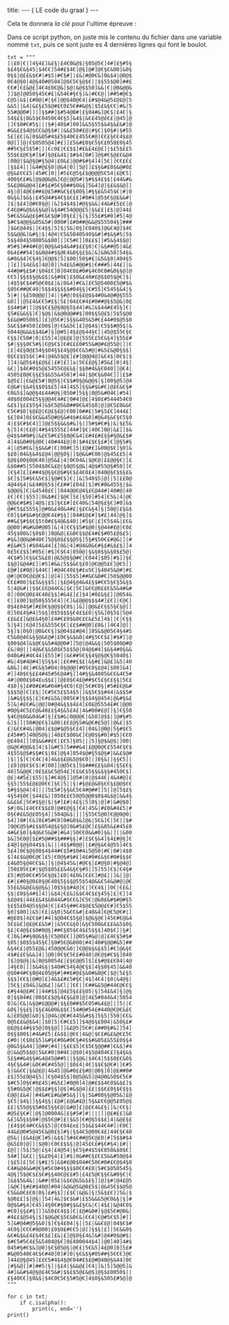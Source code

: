title: --- { LE code du graal } ---

Cela te donnera _la clé_ pour l'ultime épreuve :

Dans ce script python, on  juste mis le contenu du fichier dans une variable nommé `txt`, puis ce sont juste es 4 dernières lignes qui font le boulot.


    txt = """
    ]|£0|€|]4§4£]&£§|£4€0&@$|§05@5€]4#]£§#5§
    $£4§€&§45|$4€€]54#£$4€|@§]@#]@€§€&00]&0§
    0§$|@££&$€#|#$5|#€$#]|£&|#@0€&]0&$4|@0@$
    0€4@§0|4@§40#0504]@$€5€§@$€||$§55$@0]##£
    €€#]€£&@£]4€4£0€@&|$@|&@$$50]&&|€|@0&@@&
    ]]$@]@050§45€#£|&54€#§€§]&|#€€@|]##5#@€$
    €@5|&$|£#0@|#|§€]@@$40@€4|£#$@4&@5£@£@|5
    &&5||&4|&£§£5$@#£€0£5€##&@§|$5£&§€€|#&|5
    55#@@0#|]|]§$##]§#54@0#|£§04#&]@€$|£4€|§
    54$£$|0&5$€0450€4€§5]&4$|&€£45@£€£|@45]@
    |]€$0#€#5§|||§#|40$#]00]&&5§55$&4§&£&#]@
    #&&££$4@$€€&@§$#||&&£50#£@|#§€|§0§#|§#55
    5£]£€|&|0$&05#4$£5$40€£455€#@]€€£§€€4$£@
    0@]]]@|€$0505@4]#£]]£5&#£0§€5§€£050£0§45
    ##5€§£5$5#|]|€c0£|€£$$]#£&£4£@£]|$£5$££5
    55$€£@€§#]$#]§@£&4$|$#$4]0#]]@§#€§@£€&@4
    |00@|$&@§@#§5@4|£0&£|@@#$#§4]4|5€|]€€£€£
    |§$£4]|]&4#@£§0|@&4|0]|5@]]£$§&#£0$&@#0£
    @§&£€€£5|45#€]0|]#5£€@5§£$@@@@5€54|£@€5]
    400§€£#&]@$@@&@&]€@|@@5#|§#$$4£$$|£44&#&
    5&£@0&@@4]£#$£#5€§0##$0&§]5&4]@]§£&$&@]]
    4§|@]4@€£##£@£5##&€§£§00§]#§§£&545$€|#|0
    0&§&]$&§|£45@4#$4€§$€££]#0#4|@5$€§@£&&#|
    ]$|$£4]@#€0§@||&]$4$4$]#@§§&&|44&#£5£€|@
    €4€@#&@$&§§&@]&§4#€54@@@£5|§&££|£$|@]44£
    5#€&5&&@£§#€&€$@#]0§€£|§]§]55£#$#0]#5|4@
    $#€$4@@§&05&5#|000#]£#0##@&&@$55504§]###
    ]$&€@44$|]€4§§|5]$|5&|0§]€040$]@&€4@]$4€
    5$&@@&]&#§|$|4@4|€5&5040540$&#]#$&§#5|5$
    5$§404§50005&$00]|]€5#€]]0££$]]#5&§4$$@]
    #5#$]##4#€@|0@§&4$4&4#$££§0|€|&§##@5|4&£
    0&4£##54]$&0@4#$§@€4&0§§£$&|&]&0&50]54§&
    &#0&$4]€§4§]€@@$|5]$00|50§#£|&5&§0|404§5
    |]£]]$4£&$]4@]0]|h4£&5#@@#$|€###5|44£]|&
    44#@#§£$#|§04£€]0]04€0£#0#§4€0€0#&0§§@]@
    €€5]$§$$§@&$$|&§#0£|£$0&£40#£@$$05$@€]$|
    |4$5$€$4#5@€0$£|&|0&4]#€&]£€5@5400£5@#$&
    §05€##@€40|5$$4$§$§$#04§§]€#55]€545§&4|§
    5|#||§£50@@@]]4||§#@|0$§£@$$4#0&4@#@§555
    &0]]|@5£4&€€5#£§|5£|04£€#4£#0##@§$5@&|0£
    $$4#$#|]]@$§€£§@§0@§5§44]#&]&$44#£45§]€|
    §5#£&&§§]€]$@$|&$@0@@##$]00$§5@£$|5$5$@0
    $£&@#0500$]]£]@5€#]$§§&405&5#€£44#0$@5$0
    5&€$$#450]£00$]@|€&&5€]£]@$4$|€5$$#@5$|&
    5044@&&&$$4&#]§]@#5|4§£@$44§€]|45@$55€§€
    €§$]€50#|0|£55]4]@£@£]@|555€£5€&§4]§55£#
    $#|§§§0€5#§|€@$€$]€#£££0#55&#@#£@55@|]|€
    |£|4£§0@£54§$04§$£4§@$€€&5#@|#&5£&@0§$$]
    0£€£$$5$€|#4|@4&5$@£]£#]@@@4@]&€4$|0€$|$
    ]]4|&@5$4§£@$£|£#]£]]a|5€££@§]#5&£|0|4§]
    &€|]$4€#0$5@£5455€@£&§|$§0#4&§€040]]@€4|
    4505£0@€§§£5$&55&450]#]44|$@€§&04€]]|£$#
    $@5£]|€&@£5#|0@5§|€$$#0§@&@@$|§]00§@5]@4
    €@&#|§&4§$$0$$£5]44]4$5]§§&#$&#€|@£€&€§#
    €0&5$]&@@§4£44#@§|050#]5§§|0@5&#04€|#54]
    40$0£004£5§§@@4€4#£|0#4]@£|4$0£#544454€0
    &£$]§££$5§4]&$€5@5&0##0€&45$0|@]@€5£0&&€
    €5€#$0|§@£@|€@£§£@|€00]0##£|5#§5£€]444£]
    $£]04]0£$€&&45@#@§&#4$#£4&0]#@&4§&€§€5§0
    4|£$€#$€4]]]@£5$§&&$#&]§|]5#$#€#§|&|$£5&
    §|5]4|€£@|4#$4$555£]44#]$€|40€]0@|&£]]$&
    @4$$4#0#§|&£€5#€£5§0@€&4]£#4£#£§§#§@&£$#
    4]4$&0#0§@0€|40#44£@|0|$#4£$€§£#]€]@§5#§
    4||@5#€&]§$&&#|€|00#€]5|£@#£]&00@$€]§0]&
    $£0|04&§&4$£@4|@@§0§|]$@&&#€00|@$45££5|4
    §@$§00§0@€40]@5&£|4|0€04&|$@€@|££@@§€|]£
    &$0##5|5504$0€&£@|§0@5§@&|4@$#55@§#50]]€
    ]€§4]£]£##4$@§§€@$#§€$£4€0£4|040@§€$$§£&
    $€]$]5#$€&5€$]§@#€$]€|]&|540$5|@]|5]££0@
    4@44§4|&£4#@§5$|€£##]£04£|$]#€#0&455§|$&
    $@@@§]€|&4540£€|]044@@€@4§£€@44#|40#@|40
    £€|€€|§55]|0&$#£]$@€]5£|§50]#54]€5&|4|@€
    @@&€#$#$]4@$|£$]§€£#]£€40&|54@§£§€]#0]&$
    @#€5$£555§]@#0&£40&4#£|§£€&§4]§|50@]£§&$
    €0]§$#$&#§€@@€4£#§§]|04#£@£#]$#£|44]@§]$
    ##&£§#$$€§5t0#£§4@&$40||#5§€|£]€5$4&|£€&
    @@00|#&#&0#@05]&|4]€€§$5#$@0|§@44#£@|€0£
    45§$00&]§0$0|]0@&@|£&0€§$@£4#£$#05£@$£5|
    #§&]@@&@#40€]5@§0$£$§@5§]5§#$50€£#@&|]|#
    #£&#€5|#$04&44]£]0&|4]#@4&0&€#§£#&$£$]]4
    0£5€£$$]#05£|#$]€$€4|050@|§&§0$§&§0$£5@|
    4€$#5]€§&€5&£0|@&5@$§@#€|€044]$05|#$]]§€
    $§@]&@4#£]|#5]#&&|5$$&€§£0]@€@@5£€]@€5]]
    £@#]£#0@]§44€|]#@4€40£§#£o5€]§4045&@#|#£
    @#|@€0€@£@€$]|@]4]|55$5]##&€&0#€]50$@@00
    €€£#00]$£5&§§$5||§£@4§@4&4£§$#€€5§€§5&§$
    5|4@&#||$$€£€@44€&|$€|5€]&€€@0££€&5&4#&#
    0]|00€@0£4€40£§$]#&4£]£]$4]#0£&§£]|@054&
    €|]£00]$@50§555€4]|€]&£@@@$$$4#]£€]|€@€]
    0$4£04§#]#£0€§@@$§€0$|]&]|@@&£€§§5§€§@]]
    0]50£4§#4|5$§]0$5$$$§€4£$£0|§5&]0§5$|5@4
    ££&££]&@£&4§0]£4#€£0$&0€£€&£5£]4$||€|€§§
    5]§4]|€@4]5£&555€§€|££$##@0]£0&|]4€4]@]|
    5§]$|0§0|@0&€€§]$@04$£#@4]]05&$@05€4§4#5
    €5&0@4€&§§@&€@#|£0€§&$&0|4#§5€€$£]#$#]|@
    §00$@4]&$@€§&5#4@@0#]]5@|@4&&§|505$00@#@
    £&|0@||]4@&€§&$0$€5$$5@|04@$#4]$&§4#0§&&
    040&#£#4€44]£55]#]|&€##5€§§4§@§@€§5040$]
    #&|4$#4@#4]§5§§4||£€##£$£|&§#£]&@£]&5|40
    &0&]|4€|#€&§5#04|0§@@@]#05€0§£@4|$00]&4]
    #]]40$€§££4#45#5€@4#§]]4#§§&4005&€€&4€5#
    4#|@00£$04£u$$£|]@£0$€4£@##$€5£§€£§§|5€£
    4$0]§]£#0#£#&#04#§4€0|€@|5€#€0§|#5#£€@&#
    §$$5@]€]£§|]€#5€5£$54$5|]&§5€$§#44|&$$5#
    |&#&§§$§|£]€#£&5&|005€#]§$$4§@454|@&#§&£
    5]&|#£€#&|@@]0#@4&§$$4£4]£0£@5554£#€|@@0
    #0@§4€5£€@&40££§4§&5£4£|4&#00#£@]]§]€§50
    §4€@$0&&04&#|§]£$#&|0@@@€|&50]@$$|]@#§#5
    &]$|]|50#@£€§]&00|£€£@§5#&@€#£5@]|@&£|$5
    £|&€€#4&|@04]£$@#$@5§€£4]|04&]@0@|5§#$€5
    £45##5]40@5@§|]40£€$00&€]€@0$§#0]#$5|€€0
    @£404]]]0$&&##£€|£€5]§05|||5]§@$&@$|]00|
    @&@€#@@&$]4|$]&#€5]5###&4|£@@0@€£554€§€$
    4§55§@$#$§#€$|0£]@§4]054$@#§5$@§#]&&£$@#
    |$|]$]€|€4€|4]4&$$£@&5@$€0]|]0§&|]§§€5]|
    |£0]@$€$€$|#]00]]@@5€$]5$###££§&04|§5£€§
    40]5&@@€|0£$£&€5@54£]€£&€$5§§&$§§#450€$]
    @£|4#5£|$55|§]#€4@§]]@5#|0|@$44€|4&4#@]£
    §§5|55$£@£@0€€]§€|5||§|#§@£@&0§€€§£@@$€€
    $#§$§@4|4]||]5£5#]§§&€5€4#@##]]5|]@]5$£§
    4§54§0€|$44£&|]050££€50@5@@0$0$4&$@]&&4§
    &&£&€|5€#$§@|$|§#]£#|4£§|5]0§|@]#|&#@$0]
    $#|0&]£4€€€$$£0|@#£@§§]€4|45&|#£0&#4£5|#
    0§€#£&5@£05§4]|504@&$|]|]§55€5@0]€@@0@0|
    $4]]0#|€&]0£#5#€0]0#&0$&]@&|5€&]€|5€||$#
    ]0@€@5§#£$$054@§£§@]0&#5£@€]£§&05&£#45£0
    4#&€§0]§4@&€5&@#]#&4|50€€0&&#0]§&|]||&00
    $&]5€0@]$£#5@##$§###§§|#|£$€§&4]§4£#@§]€
    £4@]§@§044$$|&|||4$§#0@@||£#@§&€4@55]4€$
    5£4]0€$@§00$4$44#€$5#$0#4i5@50|#€|0#|4$0
    $]4£$&@0€@€]£5|€0@§#$#£]4£#0#£&§€#0#$§$€
    £4&05§@4€€$&|]§|@4$45&|#@€§]£#@§0|#§@4@]
    ]50£05€£#|$@5$05££&4&§€§#5|]5]55]€$|€4§#
    £5|#@50€€#55€§@£]£0|4£0&]€£€]#@£||]&|]@|
    £#|£#0§@0£0§@€40§5§$§@55$54@&&€54&@#@|@€
    55£&5&@£&§@§&|]0$5§$#4@]€|]€€4$|]0€|€£&]
    §$|£0$§4#$]4]|&$4|€£&]&$€4€$£§45§]£|€]]4
    $£@4$|44££&4$&044&#$€€&]€5€|@&0£&#$#@#§5
    §£$5£04@5$§@4|€|£45§##€4$@£$5@@£€#]€5$55
    §0]$00]|&5|€£|&§0|5&€€&#|£40&4]€@€5@€#|]
    #@£0$]4£€$#]#4]$@04€$5§@]$@&§@€]45€#€@&4
    5€£&€]@£@€£&5#]|&5€€&§0|&§€500&€££&&5$0§
    §£|€4@§£$0#0@§]##€§05$€4$£5$§$]40$€]|§#|
    €]0&]##§0@&$§|€5@0£€]]@05§#&@|@]£4€§5#$#
    §05|$0$5$45§€]§0#5€@&000|#4]40#§@@#&5]##
    &§4€£|@55£@&|450@@€&0|]€@@$§&§$5]#€]@&§€
    4$#££€§&&]4|]@0|0€$€5€£#040|@€@$#€$§]040
    ]$]@$@§|&|0@$0054£|£§€@@5]$]£§#@$£€04|4@
    ]4§€0|]]$&4&§|$40#€54§4@€§$]4§$0§45]&&40
    @$0#4#€§0@4£05@§#|##£#@£§&0#&0@€|$@|5£§5
    $§$]€€§|@#@]£]4&$£#£5#§€|4$]4€4|§0|&4@§|
    ]5€§|£04&]&@&£]|&€l|]€€|]€##&&5@#44€@€€§
    £#§44@£#€]]44#$$]@4£5§££§05|§]54£&4]§]@§
    0]$§04#£|00$€£$@§4£§&£0]@]4£5#044&4|5054
    0]&|€&|&§@#£@@@#|$§£0##$5€05#&4£@]|]5||€
    &0§]§§£§]$§£4&00&$$€]54#@#54£#440@€@€&£€
    &]£05@@]&0]§]@4&|@€#€445&#$§]5§5|550|€€&
    0@5££&@$&4|]$0]5|€#€£5]]$4@$§£004|&50§£#
    @£@§£4#§$5@]0§§@]]]&£@5]5€#|£##0§#&]]54]
    0$§$00$|#4&#£5|£&$$|@€€|4&@|$€£#&£&@€£5€
    £#0||€$0£§5]&#§€#0&#0€§#4$$#&05£&55£0$§4
    @0&5§&44]]@##|#4]|§£€$5]€$5€§@@##]€&$]#4
    @|&&@5$$@|5&€#0|0#4€|@$0]4§5@404€£]§4§&§
    5£§##&4$§#&4@45@##5||§§@&|$4€4|5$$0£€&0$
    4§€§&4#|&0€#€#455@]|$0£4|4€]$$€$@€#|]€#5
    §|&&€€|§&@£@|4&45]@&#0££§#@|@0§]0]@£##0#
    £$]55£0@4§5|]€§04$5$]0@5@&5]@4@0&50$€5€#
    $#€5]0§€#0£45|#&5£]#0@0]4]@#£$$4€0$&$£]$
    §5#0&5@€|@$$£#§$]@$]#&$@4]££|$$€£0§$€$§§
    €@@|£&4]|#4&#€£#&@#5&§]l§|5&#00§§@05&]£@
    §€5|$4§]]§§4§§|£@#|£@&#£@|5§&£€€@@5£05@$
    ££|§55@§§5#0£5§§€@|&#@]£|@£€4&£§|]&|€€§|
    #@5£§€#]|@§]@0004&|£§#5#]#||||]|@£#££]&0
    &£]&5§$§0#|@$5€@#]£|$&5]€#@$5$$£|4|&@£§£
    |£4$$€4#€€&§§5|@|€04£e£|5$&£$44€4#]|€0€]
    44&£@0#5@45€&@0£§]#§|§$4€5@00€4£|44€§€40
    @5&||£&4£@€]#5|&$$]5#4€##@5€@£0|#]5$$#$4
    @&5£0|@]]|$@0|€0€£$$§|@]45£€£#§€#§4|£#||
    £@]||5$]5@|£§4|£4@54|§€5§#4$5$€050&$0$€]
    54#]]&€£||§&£0§4|£]#$|0&##€§£€£5&&#50@$4
    |§£5]£|5€]§#£|5|&$#£@0$04#€50€#0#£€@$4§0
    €4#&@4&&#@€§#5€0#4§$$$0€€#£0|5#€$050545§
    4@§]5$@€$£$€#§§40€@££#5|£4£5@€§§€&#0§€|€
    ]&$$5&4&||&##|05£|&$€@&5&$£§]]@]§#|@4£@5
    |&@€]§#£#$40@]#04|&@&@5&@0£5$|@&45€$$@5@
    €5&&0€£€0|0§]£#§$]|£$€|&@&]§|5&$£€]]5&|$
    §@0££]$]@§|]54|4&]$€$&#|£$5&&&5@€0&§|§]#
    0@$&#§4]€45]4§0€#§0#§$&£§€&|€|4$£|&@4€0$
    #€0]§§£#§]]]&50£€4$$]€|£@#&0#]§@$5€#@0&|
    #4££$@54§|$]$@&@€§5€&0€&|€€4|€@#5€$5]#]]
    5]&#@4#@5§&0]$]€§4£04|§||5£|&&€£@|04$€$#
    4€0§]€€€#0@00|£0$0£#€€5|@]]§$§|£]|5€&&0$
    &€#&$&£4£§4€$£]£&|£]@§0§£4&]&#|@4#0$@#$|
    $#€5#5€4£5&5404@§€]0£400044$4]|@0]40]4#$
    045#§#€$&]@0]§€$05@§|@€£|5€&5]4£@0]0]5£#
    #&@0540€4€$€#40]0]#]0|§€&$§#05##§5€€€]@€
    ]44£@§@45]££€5#4$4§@€04#£$£@#@40@§&44]0€
    |#§&@]]#]##5|§]|§£4|§&&@£]€4|]&|5]5@@5]&
    4#]&&#$4@§@£4€5&#|$$£$5@£&@$]@§$£0050$||
    £§40€€]§0&$|$4€0€5€§5#5@€]4$0§&505£#5@]@
    """

    for c in txt:
        if c.isalpha():
            print(c, end='')
    print()
